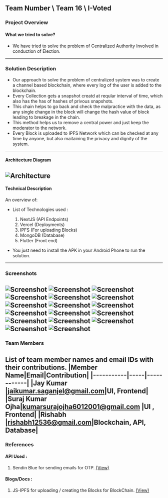 ## Team Number \ Team 16 \ I-Voted

### Project Overview

#### What we tried to solve?

* We have tried to solve the problem of Centralized Authority Involved in conduction of Election.
---
### Solution Description

* Our approach to solve the problem of centralized system was to create a channel based blockchain, where every log of the user is added to the blockchain.
* Every Collection gets a snapshot creatd at reqular interval of time, which also has the has of hashes of privous snapshots.
* This chain helps to go back and check the malpractice with the data, as any single change in the block will change the hash value of block leading to breakage in the chain.
* This method helps us to remove a central power and just keep the moderator to the network.
* Every Block is uploaded to IPFS Network which can be checked at any time by anyone, but also maitaining the privacy and dignity of the system.
---
#### Architecture Diagram

![Architecture](https://raw.githubusercontent.com/jaykumarM5/Adrishta-Hackathon-Template/master/res/Architecture.png?raw=true "Architecture")
---
#### Technical Description

An overview of:
* List of Technologies used :
  1) NextJS (API Endpoints)
  2) Vercel (Deployments)
  3) IPFS (For uploading Blocks)
  4) MongoDB (Database)
  5) Flutter (Front end)

* You just need to install the APK in your Android Phone to run the solution.
---
### Screenshots
![Screenshot](res/1.JPG?raw=true "Screenshot")
![Screenshot](res/2.JPG?raw=true "Screenshot")
![Screenshot](res/3.JPG?raw=true "Screenshot")
![Screenshot](res/4.JPG?raw=true "Screenshot")
![Screenshot](res/5.JPG?raw=true "Screenshot")
![Screenshot](res/6.JPG?raw=true "Screenshot")
![Screenshot](res/7.JPG?raw=true "Screenshot")
![Screenshot](res/8.JPG?raw=true "Screenshot")
![Screenshot](res/9.JPG?raw=true "Screenshot")
![Screenshot](res/10.JPG?raw=true "Screenshot")
![Screenshot](res/11.JPG?raw=true "Screenshot")
![Screenshot](res/12.JPG?raw=true "Screenshot")
![Screenshot](res/13.JPG?raw=true "Screenshot")
![Screenshot](res/14.JPG?raw=true "Screenshot")
![Screenshot](res/15.JPG?raw=true "Screenshot")
![Screenshot](res/16.JPG?raw=true "Screenshot")
![Screenshot](res/16.JPG?raw=true "Screenshot")
---
### Team Members
List of team member names and email IDs with their contributions.
|Member Name|Email|Contribution|
|-----------|-----|------------|
|Jay Kumar |jaikumar.saganjel@gmail.com|UI, Frontend|
|Suraj Kumar Ojha|kumarsurajojha6012001@gmail.com |UI , Frontend|
|Rishabh |rishabh12536@gmail.com|Blockchain, API, Database|
---
### References

#### API Used :
1) Sendin Blue for sending emails for OTP. <a href="https://sendinblue.com" target="_blank">(View)</a>

#### Blogs/Docs : 
1) JS-IPFS for uploading / creating the Blocks for BlockChain. <a href="https://js.ipfs.io/" target="_blank">(View)</a>
